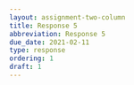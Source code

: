 ```yaml
---
layout: assignment-two-column
title: Response 5
abbreviation: Response 5
due_date: 2021-02-11
type: response
ordering: 1
draft: 1
---
```

